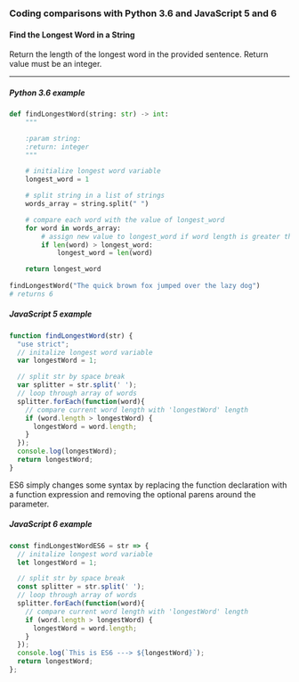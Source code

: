 ### Coding comparisons with Python 3.6 and JavaScript 5 and 6

#### Find the Longest Word in a String
Return the length of the longest word in the provided sentence.
Return value must be an integer.


<hr>

##### Python 3.6 example


```python
def findLongestWord(string: str) -> int:
    """

    :param string:
    :return: integer
    """

    # initialize longest word variable
    longest_word = 1

    # split string in a list of strings
    words_array = string.split(" ")

    # compare each word with the value of longest_word
    for word in words_array:
        # assign new value to longest_word if word length is greater than longest_word
        if len(word) > longest_word:
            longest_word = len(word)

    return longest_word
    
findLongestWord("The quick brown fox jumped over the lazy dog")
# returns 6    
```


##### JavaScript 5 example
```javascript
function findLongestWord(str) {
  "use strict";
  // initalize longest word variable
  var longestWord = 1;

  // split str by space break
  var splitter = str.split(' ');
  // loop through array of words
  splitter.forEach(function(word){
    // compare current word length with 'longestWord' length
    if (word.length > longestWord) {
      longestWord = word.length;
    }
  });
  console.log(longestWord);
  return longestWord;
}
```

ES6 simply changes some syntax by replacing the function declaration with a function expression and removing the optional parens around the parameter.

##### JavaScript 6 example
```javascript
const findLongestWordES6 = str => {
  // initalize longest word variable
  let longestWord = 1;

  // split str by space break
  const splitter = str.split(' ');
  // loop through array of words
  splitter.forEach(function(word){
    // compare current word length with 'longestWord' length
    if (word.length > longestWord) {
      longestWord = word.length;
    }
  });
  console.log(`This is ES6 ---> ${longestWord}`);
  return longestWord;
};
```

